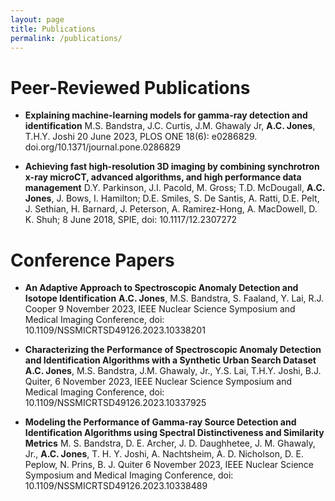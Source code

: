 ```yaml
---
layout: page
title: Publications
permalink: /publications/
---
```


# Peer-Reviewed Publications
- __Explaining machine-learning models for gamma-ray detection and identification__
M.S. Bandstra, J.C. Curtis, J.M. Ghawaly Jr, **A.C. Jones**, T.H.Y. Joshi
20 June 2023, PLOS ONE 18(6): e0286829. doi.org/10.1371/journal.pone.0286829

- __Achieving fast high-resolution 3D imaging by combining synchrotron x-ray microCT, advanced algorithms, and high performance data management__
D.Y. Parkinson, J.I. Pacold, M. Gross; T.D. McDougall, **A.C. Jones**, J. Bows, I. Hamilton; D.E. Smiles, S. De Santis, A. Ratti, D.E. Pelt, J. Sethian, H. Barnard, J. Peterson, A. Ramirez-Hong, A. MacDowell, D. K. Shuh; 
8 June 2018, SPIE, doi: 10.1117/12.2307272

# Conference Papers
- __An Adaptive Approach to Spectroscopic Anomaly Detection and Isotope Identification__
**A.C. Jones**, M.S. Bandstra, S. Faaland, Y. Lai, R.J. Cooper
9 November 2023, IEEE Nuclear Science Symposium and Medical Imaging Conference, doi: 10.1109/NSSMICRTSD49126.2023.10338201

- __Characterizing the Performance of Spectroscopic Anomaly Detection and Identification Algorithms with a Synthetic Urban Search Dataset__
**A.C. Jones**, M.S. Bandstra, J.M. Ghawaly, Jr., Y.S. Lai, T.H.Y. Joshi, B.J. Quiter, 
6 November 2023, IEEE Nuclear Science Symposium and Medical Imaging Conference, doi: 10.1109/NSSMICRTSD49126.2023.10337925

- __Modeling the Performance of Gamma-ray Source Detection and Identification Algorithms using Spectral Distinctiveness and Similarity Metrics__
M. S. Bandstra, D. E. Archer, J. D. Daughhetee, J. M. Ghawaly, Jr., **A.C. Jones**, T. H. Y. Joshi, A. Nachtsheim, A. D. Nicholson, D. E. Peplow, N. Prins, B. J. Quiter 
6 November 2023, IEEE Nuclear Science Symposium and Medical Imaging Conference, doi: 10.1109/NSSMICRTSD49126.2023.10338489



